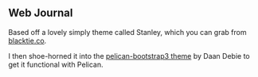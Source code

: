 ## Web Journal

Based off a lovely simply theme called Stanley, which you can grab from 
[blacktie.co](http://www.blacktie.co/2014/01/stanley-freelancer-theme/).

I then shoe-horned it into the 
[pelican-bootstrap3 theme](https://github.com/DandyDev/pelican-bootstrap3)
by Daan Debie to get it functional with Pelican.


